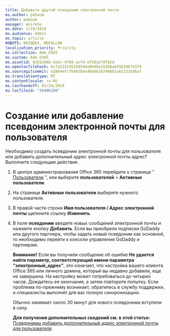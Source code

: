 ```yaml
---
title: Добавьте другой псевдоним электронной почты
ms.author: pebaum
author: pebaum
manager: mnirkhe
ms.date: 2/24/2018
ms.audience: Admin
ms.topic: article
ROBOTS: NOINDEX, NOFOLLOW
localization_priority: Priority
ms.collection: Adm_O365
ms.custom: Adm_O365
ms.assetid: 91b2e06b-0a5c-4f89-acfd-ef301e7df82d
ms.openlocfilehash: 6c7a31514515054da84d5e315b6ab55b39674374
ms.sourcegitcommit: e2864efcfb493b6e46b662b746661a61232bdba7
ms.translationtype: MT
ms.contentlocale: ru-RU
ms.lasthandoff: 01/24/2019
ms.locfileid: "29486208"
---
```

# <a name="create-or-add-an-email-alias-for-a-user"></a>Создание или добавление псевдоним электронной почты для пользователя

Необходимо создать псевдоним электронной почты для пользователя или добавить дополнительный адрес электронной почты адрес? Выполните следующие действия.
  
1. В центре администрирования Office 365 перейдите к странице " [Пользователи](https://go.microsoft.com/fwlink/p/?linkid=834822) ", или выберите **пользователей** \> **Активные пользователи**.
    
2. На странице **Активные пользователи** выберите нужного пользователя. 
    
3. В правой части строки **Имя пользователя / Адрес электронной почты** щелкните ссылку **Изменить**.
    
4. В поле **псевдоним** введите новых сообщений электронной почты и нажмите кнопку **Добавить**. Если вы приобрели подписки GoDaddy или другого партнера, чтобы задать новый псевдоним как основной, то необходимо перейти к консоли управления GoDaddy и партнерам. 
    
    **Внимание!** Если вы получили сообщение об ошибке **Не удается найти параметр, соответствующий имени параметра "электронный_адрес"**, это означает, что настройка вашего клиента Office 365 или личного домена, который вы недавно добавили, еще не завершена. На настройку может потребоваться до четырех часов. Дождитесь ее окончания, а затем повторите попытку. Если проблема по-прежнему возникает, обратитесь в службу поддержки, и специалисты выполнят для вас полную синхронизацию.
    
    Обычно занимает около 30 минут для нового псевдонима вступили в силу.
    
    **Для получения дополнительных сведений см. в этой статье:** [Псевдонимы добавить дополнительный адрес электронной почты для пользователя](https://support.office.com/article/https://support.office.com/en-US/article/Add-additional-email-aliases-to-a-user-0b0bd900-68b1-4bf5-808b-5d240a7739f4.aspx)
    

